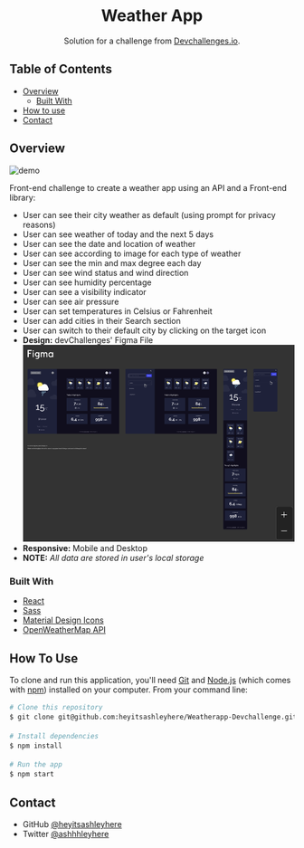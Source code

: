 <!-- Please update value in the {}  -->

<h1 align="center">Weather App</h1>

<div align="center">
   Solution for a challenge from  <a href="http://devchallenges.io" target="_blank">Devchallenges.io</a>.
</div>

<!-- TABLE OF CONTENTS -->

## Table of Contents

- [Overview](#overview)
  - [Built With](#built-with)
- [How to use](#how-to-use)
- [Contact](#contact)

<!-- OVERVIEW -->

## Overview

![demo](demo.gif)

Front-end challenge to create a weather app using an API and a Front-end library:
- User can see their city weather as default (using prompt for privacy reasons)
- User can see weather of today and the next 5 days
- User can see the date and location of weather
- User can see according to image for each type of weather
- User can see the min and max degree each day
- User can see wind status and wind direction
- User can see humidity percentage
- User can see a visibility indicator
- User can see air pressure
- User can set temperatures in Celsius or Fahrenheit
- User can add cities in their Search section
- User can switch to their default city by clicking on the target icon
- __Design:__ devChallenges' Figma File
![screenshot](figma.png)
- __Responsive:__ Mobile and Desktop 
- __NOTE:__ _All data are stored in user's local storage_

### Built With

<!-- This section should list any major frameworks that you built your project using. Here are a few examples.-->

- [React](https://reactjs.org/)
- [Sass](https://sass-lang.com/)
- [Material Design Icons](https://google.github.io/material-design-icons/)
- [OpenWeatherMap API](https://openweathermap.org/current)


## How To Use

<!-- Example: -->

To clone and run this application, you'll need [Git](https://git-scm.com) and [Node.js](https://nodejs.org/en/download/) (which comes with [npm](http://npmjs.com)) installed on your computer. From your command line:

```bash
# Clone this repository
$ git clone git@github.com:heyitsashleyhere/Weatherapp-Devchallenge.git

# Install dependencies
$ npm install

# Run the app
$ npm start
```

## Contact

<!-- - Website [your-website.com](https://{your-web-site-link}) -->
- GitHub [@heyitsashleyhere](https://github.com/heyitsashleyhere)
- Twitter [@ashhhleyhere](https://twitter.com/ashhhleyhere)
